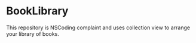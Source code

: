 # BookLibrary
This repository is NSCoding complaint and uses collection view to arrange your library of books. 
